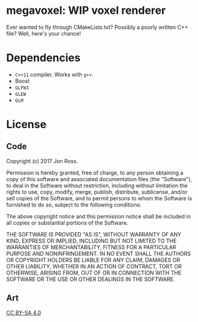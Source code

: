 
# megavoxel: WIP voxel renderer

Ever wanted to fly through CMakeLists.txt? Possibly a poorly written
C++ file? Well, here's your chance!

# Dependencies

* `C++11` compiler. Works with `g++`.
* Boost
* `GLFW3`
* `GLEW`
* `GLM`

# License

## Code

Copyright (c) 2017 Jon Ross.

Permission is hereby granted, free of charge, to any person obtaining
a copy of this software and associated documentation files (the
"Software"), to deal in the Software without restriction, including
without limitation the rights to use, copy, modify, merge, publish,
distribute, sublicense, and/or sell copies of the Software, and to
permit persons to whom the Software is furnished to do so, subject to
the following conditions:

The above copyright notice and this permission notice shall be
included in all copies or substantial portions of the Software.

THE SOFTWARE IS PROVIDED "AS IS", WITHOUT WARRANTY OF ANY KIND,
EXPRESS OR IMPLIED, INCLUDING BUT NOT LIMITED TO THE WARRANTIES OF
MERCHANTABILITY, FITNESS FOR A PARTICULAR PURPOSE AND
NONINFRINGEMENT. IN NO EVENT SHALL THE AUTHORS OR COPYRIGHT HOLDERS BE
LIABLE FOR ANY CLAIM, DAMAGES OR OTHER LIABILITY, WHETHER IN AN ACTION
OF CONTRACT, TORT OR OTHERWISE, ARISING FROM, OUT OF OR IN CONNECTION
WITH THE SOFTWARE OR THE USE OR OTHER DEALINGS IN THE SOFTWARE.

## Art

[CC BY-SA 4.0](http://creativecommons.org/licenses/by-sa/4.0/)
